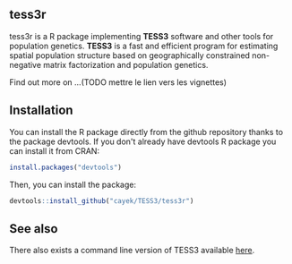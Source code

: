 tess3r
------

tess3r is a R package implementing **TESS3** software and other tools for population genetics. **TESS3** is a fast and efficient program for estimating spatial population structure based on geographically constrained non-negative matrix factorization and population genetics.

Find out more on ...(TODO mettre le lien vers les vignettes)

Installation
------------

You can install the R package directly from the github repository thanks to the package devtools. If you don't already have devtools R package you can install it from CRAN:

```R
install.packages("devtools")
```

Then, you can install the package:

```R
devtools::install_github("cayek/TESS3/tess3r")
```

See also
--------

There also exists a command line version of TESS3 available [here][1].


[1]:https://github.com/cayek/TESS3